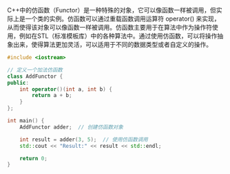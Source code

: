C++中的仿函数（Functor）是一种特殊的对象，它可以像函数一样被调用，但实际上是一个类的实例。仿函数可以通过重载函数调用运算符 operator() 来实现，从而使得该对象可以像函数一样被调用。仿函数主要用于在算法中作为操作符使用，例如在STL（标准模板库）中的各种算法中。通过使用仿函数，可以将操作抽象出来，使得算法更加灵活，可以适用于不同的数据类型或者自定义的操作。
```c++
#include <iostream>

// 定义一个加法仿函数
class AddFunctor {
public:
    int operator()(int a, int b) {
        return a + b;
    }
};

int main() {
    AddFunctor adder;  // 创建仿函数对象

    int result = adder(3, 5);  // 使用仿函数调用
    std::cout << "Result:" << result << std::endl;

    return 0;
}
```